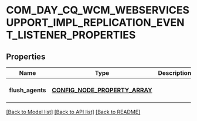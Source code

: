 # COM_DAY_CQ_WCM_WEBSERVICESUPPORT_IMPL_REPLICATION_EVENT_LISTENER_PROPERTIES

## Properties
Name | Type | Description | Notes
------------ | ------------- | ------------- | -------------
**flush_agents** | [**CONFIG_NODE_PROPERTY_ARRAY**](configNodePropertyArray.md) |  | [optional] [default to null]

[[Back to Model list]](../README.md#documentation-for-models) [[Back to API list]](../README.md#documentation-for-api-endpoints) [[Back to README]](../README.md)


